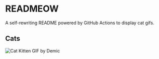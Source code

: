 # READMEOW

A self-rewriting README powered by GitHub Actions to display cat gifs.

## Cats

![Cat Kitten GIF by Demic](https://media4.giphy.com/media/3oriO0OEd9QIDdllqo/200.gif?cid=9acd02da35zx5y630zg0uwjhxawnlar3v1f1j4w0bq0grbig&ep=v1_gifs_search&rid=200.gif&ct=g)
